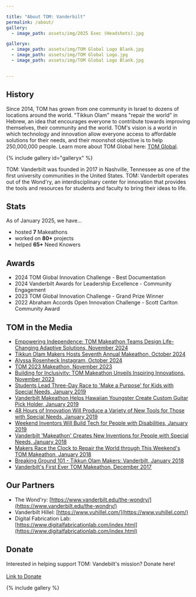 ```yaml
---

title: "About TOM: Vanderbilt"
permalink: /about/
gallery:
  - image_path: assets/img/2025 Exec (Headshots).jpg

galleryx:
  - image_path: assets/img/TOM Global Logo Blank.jpg
  - image_path: assets/img/TOM Global Logo.jpg
  - image_path: assets/img/TOM Global Logo Blank.jpg


---
```


## History
Since 2014, TOM has grown from one community in Israel to dozens of locations around the world. "Tikkun Olam" means "repair the world" in Hebrew, an idea that encourages everyone to contribute towards improving themselves, their community and the world. TOM's vision is a world in which technology and innovation allow everyone access to affordable solutions for their needs, and their moonshot objective is to help 250,000,000 people. Learn more about TOM Global here: [TOM Global](https://tomglobal.org/home).

{% include gallery id="galleryx" %}

TOM: Vanderbilt was founded in 2017 in Nashville, Tennessee as one of the first university communities in the United States. TOM: Vanderbilt operates out of the Wond'ry, an interdisciplinary center for innovation that provides the tools and resources for students and faculty to bring their ideas to life.

## Stats
As of January 2025, we have...
* hosted **7** Makeathons
* worked on **80+** projects
* helped **65+** Need Knowers

## Awards
* 2024 TOM Global Innovation Challenge - Best Documentation
* 2024 Vanderbilt Awards for Leadership Excellence - Community Engagement
* 2023 TOM Global Innovation Challenge - Grand Prize Winner
* 2022 Abraham Accords Open Innovation Challenge - Scott Carlton Community Award

## TOM in the Media

* [Empowering Independence: TOM Makeathon Teams Design Life-Changing Adaptive Solutions, November 2024](https://www.vanderbilt.edu/the-wondry/2024/11/14/empowering-independence-tom-makeathon-teams-design-life-changing-adaptive-solutions/)
* [Tikkun Olam Makers Hosts Seventh Annual Makeathon, October 2024](https://vanderbilthustler.com/2024/10/29/tikkun-olam-makers-hosts-seventh-annual-makeathon/)
* [Alyssa Rosenheck Instagram, October 2024](https://www.instagram.com/p/DBttfwfpV_O/)
* [TOM 2023 Makeathon, November 2023](https://www.vanderbilt.edu/thewondry/tom-2023-make-a-thon/)
* [Building for Inclusivity: TOM Makeathon Unveils Inspiring Innovations, November 2023](https://www.vanderbilt.edu/thewondry/tom-makeathon-unveils-inspiring-innovations/)
* [Students Lead Three-Day Race to 'Make a Purpose' for Kids with Special Needs, January 2019](https://news.vanderbilt.edu/2019/01/24/students-lead-three-day-race-to-make-with-a-purpose-for-kids-with-special-needs/)
* [Vanderbilt Makeathon Helps Hawaiian Youngster Create Custom Guitar Pick Holder, January 2019](https://engineering.vanderbilt.edu/2019/01/23/vanderbilt-makeathon-helps-hawaii-youngster-create-custom-guitar-pick-holder/)
* [48 Hours of Innovation Will Produce a Variety of New Tools for Those with Special Needs, January 2019](https://news.vanderbilt.edu/2019/01/16/48-hours-of-innovation-will-produce-a-variety-of-new-tools-for-those-with-special-needs/)
* [Weekend Inventors Will Build Tech for People with Disabilities, January 2019](https://engineering.vanderbilt.edu/2019/01/18/weekend-inventors-will-build-tech-for-people-with-disabilities/)
* [Vanderbilt 'Makeathon' Creates New Inventions for People with Special Needs, January 2018](https://www.tennessean.com/story/news/2018/01/21/vanderbilt-makeathon-creates-new-inventions-people-special-needs/1044053001/)
* [Makers Race the Clock to Repair the World through This Weekend's TOM Makeathon, January 2018](https://news.vanderbilt.edu/2018/01/18/makers-race-the-clock-to-repair-the-world-through-this-weekends-tom-makeathon/)
* [Breaking Ground 101 - Tikkun Olam Makers: Vanderbilt, January 2018](https://www.tn.gov/cdd/engage-with-us/breaking-ground/breaking-ground-101---be-heard--be-counted/breaking-ground-101---tikkun-olam-makers--vanderbilt-.html)
* [Vanderbilt's First Ever TOM Makeathon, December 2017](https://www.vanderbilt.edu/thewondry/vanderbilts-first-ever-tom-makeathon/)

## Our Partners
* The Wond'ry: [https://www.vanderbilt.edu/the-wondry/](https://www.vanderbilt.edu/the-wondry/)
* Vanderbilt Hillel: [https://www.vuhillel.com/](https://www.vuhillel.com/)
* Digital Fabrication Lab: [https://www.digitalfabricationlab.com/index.html](https://www.digitalfabricationlab.com/index.html)

## Donate
Interested in helping support TOM: Vandebilt's mission? Donate here!<br><br>
[Link to Donate](https://secure.lglforms.com/form_engine/s/JpGFs3nCkxNcpHTkwJ23vQ?t=1568101561)

{% include gallery %}
